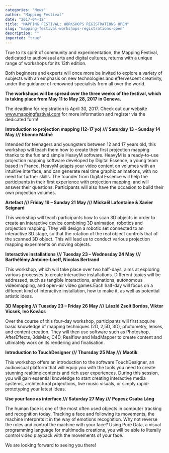 ```yaml
---
categories: "News"
author: "Mapping Festival"
date: "2017-04-12"
title: "MAPPING FESTIVAL: WORKSHOPS REGISTRATIONS OPEN"
slug: "mapping-festival-workshops-registrations-open"
description: ""
imported: "true"
---
```



True to its spirit of community and experimentation, the Mapping Festival, dedicated to audiovisual arts and digital cultures, returns with a unique range of workshops for its 13th edition.

Both beginners and experts will once more be invited to explore a variety of subjects with an emphasis on new technologies and effervescent creativity, under the guidance of renowned specialists from all over the world.

**The workshops will be spread over the three weeks of the festival, which is taking place from May 11 to May 28, 2017 in Geneva.**

The deadline for registration is April 30, 2017.
Check out our website www.mappingfestival.com for more information and register via the dedicated form!

**Introduction to projection mapping (12-17 yo) /// Saturday 13 – Sunday 14 May ///**
**Etienne Mathé**

Intended for teenagers and youngsters between 12 and 17 years old, this workshop will teach them how to create their first projection mapping thanks to the fun and simple HeavyM software.
HeavyM is a ready-to-use projection mapping software developed by Digital Essence, a young team based in France. HeavyM adapts your video content on volumes with an intuitive interface, and can generate real time graphic animations, with no need for further skills.
The founder from Digital Essence will help the participants in their first experience with projection mapping, and will answer their questions.
Participants will also have the occasion to build their own projection volumes.

**Artefact /// Friday 19 – Sunday 21 May ///**
**Mickaël Lafontaine & Xavier Seignard**

This workshop will teach participants how to scan 3D objects in order to create an interactive device combining 3D animation, robotics and projection mapping. They will design a robotic set connected to an interactive 3D stage, so that the rotation of the real object controls that of the scanned 3D object. This will lead us to conduct various projection mapping experiments on moving objects.

**Interactive installations /// Tuesday 23 – Wednesday 24 May ///**
**Barthélémy Antoine-Loeff, Nicolas Bertrand**

This workshop, which will take place over two half-days, aims at exploring various processes to create interactive installations. Different topics will be addressed, such as tangible interactions, animations, autonomous videomapping, and open-air video games.Each half-day will focus on a different kind of interactive installation, how to make it, as well as potential artistic ideas.

**3D Mapping /// Tuesday 23 – Friday 26 May ///**
**László Zsolt Bordos, Viktor Vicsek, Ivó Kovács**

Over the course of this four-day workshop, participants will first acquire basic knowledge of mapping techniques (2D, 2,5D, 3D), photometry, lenses, and content creation. They will then use software such as Photoshop, AfterEffects, 3dsMax, C4D, Realflow and MadMapper to create content and ultimately work on its rendering and finalisation.

**Introduction to TouchDesigner /// Thursday 25 May ///**
**Maotik**

This workshop offers an introduction to the software TouchDesigner, an audiovisual platform that will equip you with the tools you need to create stunning realtime contents and rich user experiences. During this session, you will gain essential knowledge to start creating interactive media systems, architectural projections, live music visuals, or simply rapid-prototyping your latest ideas.

**Use your face as interface /// Saturday 27 May ///**
**Popesz Csaba Láng**

The human face is one of the most often used objects in computer tracking and recognition today. Tracking a face and following its movements, the machine interprets it in the way of emotions recognition. Why not reverse the roles and control the machine with your face? Using Pure Data, a visual programming language for multimedia creations, you will be able to literally control video playback with the movements of your face.

We are looking forward to seeing you there!